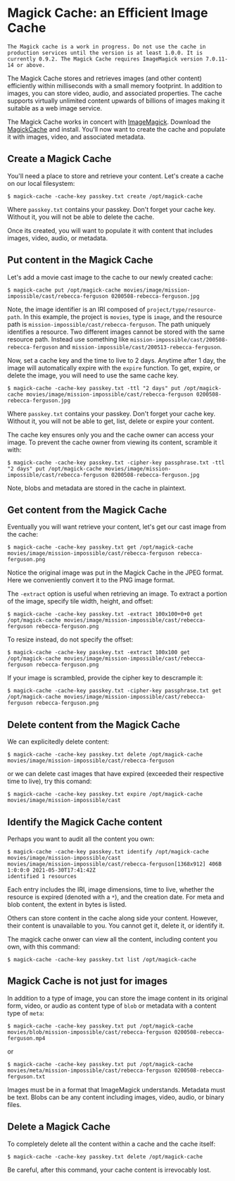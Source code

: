 # Magick Cache: an Efficient Image Cache

`The Magick cache is a work in progress. Do not use the cache in production services until the version is at least 1.0.0. It is currently 0.9.2. The Magick Cache requires ImageMagick version 7.0.11-14 or above.`

The Magick Cache stores and retrieves images (and other content) efficiently within milliseconds with a small memory footprint. In addition to images, you can store video, audio, and associated properties. The cache supports virtually unlimited content upwards of billions of images making it suitable as a web image service.

The Magick Cache works in concert with [ImageMagick](https://imagemagick.org). Download the [MagickCache](https://github.com/ImageMagick/MagickCache) and install. You'll now want to create the cache and populate it with images, video, and associated metadata.

## Create a Magick Cache

You'll need a place to store and retrieve your content.  Let's create a cache on our local filesystem:

```
$ magick-cache -cache-key passkey.txt create /opt/magick-cache
```

Where `passkey.txt` contains your passkey. Don't forget your cache key. Without it, you will not be able to delete the cache.

Once its created, you will want to populate it with content that includes images, video, audio, or metadata.

## Put content in the Magick Cache

Let's add a movie cast image to the cache to our newly created cache:</p>

```
$ magick-cache put /opt/magick-cache movies/image/mission-impossible/cast/rebecca-ferguson 0200508-rebecca-ferguson.jpg
```

Note, the image identifier is an IRI composed of `project/type/resource-path`. In this example, the project is `movies`, type is `image`, and the resource path is `mission-impossible/cast/rebecca-ferguson`. The path uniquely identifies a resource. Two different images cannot be stored with the same resource path. Instead use something like `mission-impossible/cast/200508-rebecca-ferguson` and `mission-impossible/cast/200513-rebecca-ferguson`.

Now, set a cache key and the time to live to 2 days. Anytime after 1 day, the image will automatically expire with the `expire` function. To get, expire, or delete the image, you will need to use the same cache key.

```
$ magick-cache -cache-key passkey.txt -ttl "2 days" put /opt/magick-cache movies/image/mission-impossible/cast/rebecca-ferguson 0200508-rebecca-ferguson.jpg
```

Where `passkey.txt` contains your passkey. Don't forget your cache key. Without it, you will not be able to get, list, delete or expire your content.

The cache key ensures only you and the cache owner can access your image.  To prevent the cache owner from viewing its content, scramble it with:

```
$ magick-cache -cache-key passkey.txt -cipher-key passphrase.txt -ttl "2 days" put /opt/magick-cache movies/image/mission-impossible/cast/rebecca-ferguson 0200508-rebecca-ferguson.jpg
```

Note, blobs and metadata are stored in the cache in plaintext.

## Get content from the Magick Cache

Eventually you will want retrieve your content, let's get our cast image from the cache:

```
$ magick-cache -cache-key passkey.txt get /opt/magick-cache movies/image/mission-impossible/cast/rebecca-ferguson rebecca-ferguson.png
```

Notice the original image was put in the Magick Cache in the JPEG format. Here we conveniently convert it to the PNG image format.

The `-extract` option is useful when retrieving an image.  To extract a portion of the image, specify tile width, height, and offset:

```
$ magick-cache -cache-key passkey.txt -extract 100x100+0+0 get /opt/magick-cache movies/image/mission-impossible/cast/rebecca-ferguson rebecca-ferguson.png
```

To resize instead, do not specify the offset:

```
$ magick-cache -cache-key passkey.txt -extract 100x100 get /opt/magick-cache movies/image/mission-impossible/cast/rebecca-ferguson rebecca-ferguson.png
```

If your image is scrambled, provide the cipher key to descrample it:

```
$ magick-cache -cache-key passkey.txt -cipher-key passphrase.txt get /opt/magick-cache movies/image/mission-impossible/cast/rebecca-ferguson rebecca-ferguson.png
```

## Delete content from the Magick Cache

We can explicitedly delete content:

```
$ magick-cache -cache-key passkey.txt delete /opt/magick-cache movies/image/mission-impossible/cast/rebecca-ferguson 
```

or we can delete cast images that have expired (exceeded their respective time to live), try this comand:

```
$ magick-cache -cache-key passkey.txt expire /opt/magick-cache movies/image/mission-impossible/cast
```

## Identify the Magick Cache content

Perhaps you want to audit all the content you own:

```
$ magick-cache -cache-key passkey.txt identify /opt/magick-cache movies/image/mission-impossible/cast
movies/image/mission-impossible/cast/rebecca-ferguson[1368x912] 406B  1:0:0:0 2021-05-30T17:41:42Z
identified 1 resources
```

Each entry includes the IRI, image dimensions, time to live, whether the resource is expired (denoted with a `*`), and the creation date.  For meta and blob content, the extent in bytes is listed.

Others can store content in the cache along side your content.  However, their content is unavailable to you.  You cannot get it, delete it, or identify it.

The magick cache onwer can view all the content, including content you own, with this command:

```
$ magick-cache -cache-key passkey.txt list /opt/magick-cache
```

## Magick Cache is not just for images

In addition to a type of image, you can store the image content in its original form, video, or audio as content type of `blob` or metadata with a content type of `meta`:

```
$ magick-cache -cache-key passkey.txt put /opt/magick-cache movies/blob/mission-impossible/cast/rebecca-ferguson 0200508-rebecca-ferguson.mp4
```

or

```
$ magick-cache -cache-key passkey.txt put /opt/magick-cache movies/meta/mission-impossible/cast/rebecca-ferguson 0200508-rebecca-ferguson.txt
```

Images must be in a format that ImageMagick understands.  Metadata must be text.  Blobs can be any content including images, video, audio, or binary files.

## Delete a Magick Cache

To completely delete all the content within a cache and the cache itself:

```
$ magick-cache -cache-key passkey.txt delete /opt/magick-cache
```

Be careful, after this command, your cache content is irrevocably lost.
